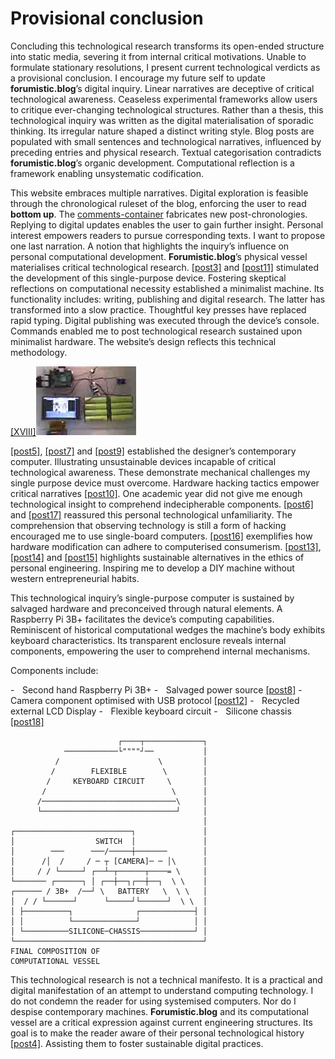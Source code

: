 # Provisional conclusion 


Concluding this technological research transforms its open-ended structure into static media, severing it from internal critical motivations. Unable to formulate stationary resolutions, I present current technological verdicts as a provisional conclusion. I encourage my future self to update **forumistic.blog**’s digital inquiry. Linear narratives are deceptive of critical technological awareness. Ceaseless experimental frameworks allow users to critique ever-changing technological structures. Rather than a thesis, this technological inquiry was written as the digital materialisation of sporadic thinking. Its irregular nature shaped a distinct writing style. Blog posts are populated with small sentences and technological narratives, influenced by preceding entries and physical research. Textual categorisation contradicts **forumistic.blog**’s organic development. Computational reflection is a framework enabling unsystematic codification.



This website embraces multiple narratives. Digital exploration is feasible through the chronological ruleset of the blog, enforcing the user to read **bottom up**. The <a href=#comments-container>comments-container</a> fabricates new post-chronologies. Replying to digital updates enables the user to gain further insight. Personal interest empowers readers to pursue corresponding texts. I want to propose one last narration. A notion that highlights the inquiry’s influence on personal computational development. **Forumistic.blog**’s physical vessel materialises critical technological research. <a href="#post-post3">[post3]</a> and <a href="#post-post11">[post11]</a> stimulated the development of this single-purpose device. Fostering skeptical reflections on computational necessity established a minimalist machine. Its functionality includes: writing, publishing and digital research. The latter has transformed into a slow practice. Thoughtful key presses have replaced rapid typing. Digital publishing was executed through the device’s console. Commands enabled me to post technological research sustained upon minimalist hardware. The website’s design reflects this technical methodology. 


<p><a href="#image-bibliography">[XVIII]<img src="images/post19-1.jpg"></a></p>

<a href="#post-post5">[post5]</a>, <a href="#post-post7">[post7]</a> and <a href="#post-post9">[post9]</a> established the designer’s contemporary computer. Illustrating unsustainable devices incapable of critical technological awareness. These demonstrate mechanical challenges my single purpose device must overcome. Hardware hacking tactics empower critical narratives <a href="#post-post10">[post10]</a>. One academic year did not give me enough technological insight to comprehend indecipherable components. <a href="#post-post6">[post6]</a> and <a href="#post-post17">[post17]</a> reassured this personal technological unfamiliarity. The comprehension that observing technology is still a form of hacking encouraged me to use single-board computers. <a href="#post-post16">[post16]</a> exemplifies how hardware modification can adhere to computerised consumerism. <a href="#post-post13">[post13]</a>, <a href="#post-post14">[post14]</a> and <a href="#post-post15">[post15]</a> highlights sustainable alternatives in the ethics of personal engineering. Inspiring me to develop a DIY machine without western entrepreneurial habits. 



This technological inquiry’s single-purpose computer is sustained by salvaged hardware and preconceived through natural elements. A Raspberry Pi 3B+ facilitates the device’s computing capabilities. Reminiscent of historical computational wedges the machine’s body exhibits keyboard characteristics. Its transparent enclosure reveals internal components, empowering the user to comprehend internal mechanisms. 

Components include:

-    Second hand Raspberry Pi 3B+
-    Salvaged power source <a href="post-post8">[post8]</a>
-    Camera component optimised with USB protocol <a href="post-post12">[post12]</a>
-    Recycled external LCD Display 
-    Flexible keyboard circuit 
-    Silicone chassis <a href="post-post18">[post18]</a>

```
                        ┌────┬─────────────┐
            ────────────└""""┘──           │
          /                      \         │
         /        FLEXIBLE        \        │
        /     KEYBOARD CIRCUIT     \       │
       /                            \      │
      /──────────────────────────────\     │
      └──────────────────────────────┘     │
                                           │
┌──────────────────────────┐               │
│                  SWITCH  │               │
│        ───      ───/─────┼───────        │
│      /│  /     / ─ ┬ [CAMERA]─ ─ │\      │
│     / / └─────┘ ┌──┴─┬──────┬────= \     │
└─────── ┌──────┐ │ ┌──┼──┐┌──┼──┐  \ \    │
┌────── / 3B+  /──┘ \   BATTERY   \  \ \   │
│  / / └──────┘      └─────┘└──────┘  \ \  │
│ ├──────────┐              ┌────────────┤ │
│ │          └──────────────┘            │ │
│ └──────────SILICONE─CHASSIS────────────┘ │
└──────────────────────────────────────────┘
FINAL COMPOSITION OF                         
COMPUTATIONAL VESSEL                                             
```

This technological research is not a technical manifesto. It is a practical and digital manifestation of an attempt to understand computing technology. I do not condemn the reader for using systemised computers. Nor do I despise contemporary machines. **Forumistic.blog** and its computational vessel are a critical expression against current engineering structures. Its goal is to make the reader aware of their personal technological history <a href="#post-post4">[post4]</a>. Assisting them to foster sustainable digital practices.  

